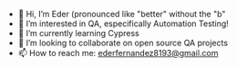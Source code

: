 - 👋 Hi, I’m Eder (pronounced like "better" without the "b"
- 👀 I’m interested in QA, especifically Automation Testing!
- 🌱 I’m currently learning Cypress
- 💞️ I’m looking to collaborate on open source QA projects
- 📫 How to reach me: ederfernandez8193@gmail.com

<!---
Ederfdz/Ederfdz is a ✨ special ✨ repository because its `README.md` (this file) appears on your GitHub profile.
You can click the Preview link to take a look at your changes.
--->
